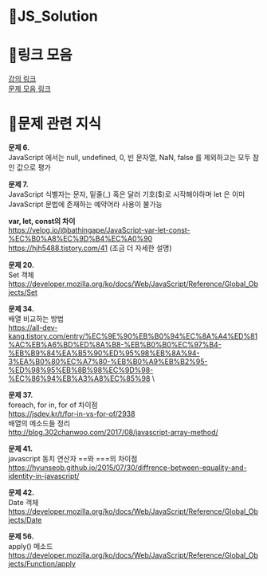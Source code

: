 # 🌴JS_Solution

# 🔗링크 모음

[강의 링크](https://www.inflearn.com/course/%EC%A0%9C%EC%A3%BC%EC%BD%94%EB%94%A9-%EC%9E%90%EB%B0%94%EC%8A%A4%ED%81%AC%EB%A6%BD%ED%8A%B8-100%EC%A0%9C?utm_source=inflearn&utm_medium=social&utm_campaign=share)  
[문제 모음 링크](https://www.notion.so/JS-100-94d97d294dd14c9b911a02c840fa9f2d)

# 💾문제 관련 지식

**문제 6.**  
JavaScript 에서는 null, undefined, 0, 빈 문자열, NaN, false 를 제외하고는 모두 참인 값으로 평가

**문제 7.**  
JavaScript 식별자는 문자, 밑줄(\_) 혹은 달러 기호($)로 시작해야하며 let 은 이미 JavaScript 문법에 존재하는 예약어라 사용이 불가능

**var, let, const의 차이**  
https://velog.io/@bathingape/JavaScript-var-let-const-%EC%B0%A8%EC%9D%B4%EC%A0%90  
https://hjh5488.tistory.com/41 (조금 더 자세한 설명)

**문제 20.**  
Set 객체  
https://developer.mozilla.org/ko/docs/Web/JavaScript/Reference/Global_Objects/Set

**문제 34.**  
배열 비교하는 방법  
https://all-dev-kang.tistory.com/entry/%EC%9E%90%EB%B0%94%EC%8A%A4%ED%81%AC%EB%A6%BD%ED%8A%B8-%EB%B0%B0%EC%97%B4-%EB%B9%84%EA%B5%90%ED%95%98%EB%8A%94-3%EA%B0%80%EC%A7%80-%EB%B0%A9%EB%B2%95-%ED%98%95%EB%8B%98%EC%9D%98-%EC%86%94%EB%A3%A8%EC%85%98 \

**문제 37.**  
foreach, for in, for of 차이점  
https://jsdev.kr/t/for-in-vs-for-of/2938  
배열의 메소드들 정리  
http://blog.302chanwoo.com/2017/08/javascript-array-method/

**문제 41.**  
javascript 동치 연산자 ==와 ===의 차이점  
https://hyunseob.github.io/2015/07/30/diffrence-between-equality-and-identity-in-javascript/

**문제 42.**  
Date 객체  
https://developer.mozilla.org/ko/docs/Web/JavaScript/Reference/Global_Objects/Date  

**문제 56.**  
apply() 메소드   
https://developer.mozilla.org/ko/docs/Web/JavaScript/Reference/Global_Objects/Function/apply  
